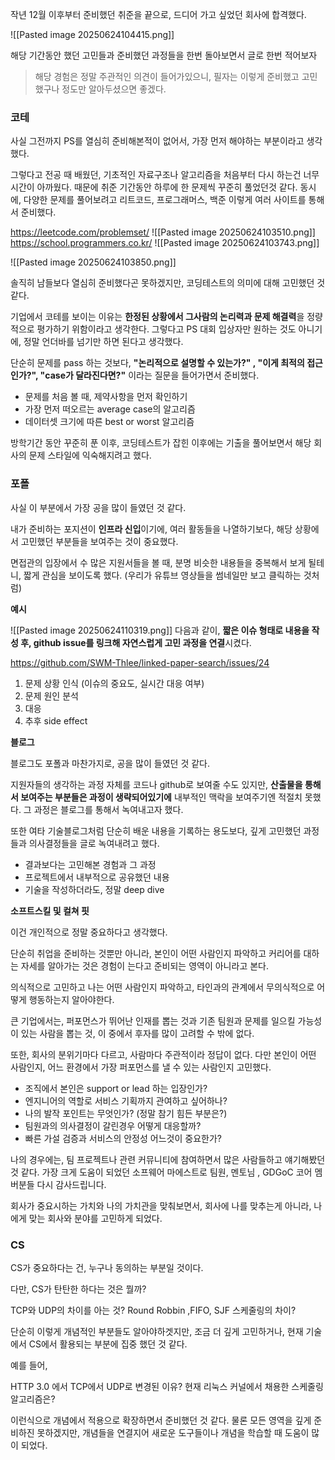 작년 12월 이후부터 준비했던 취준을 끝으로, 드디어 가고 싶었던 회사에 합격했다.

![[Pasted image 20250624104415.png]]

해당 기간동안 했던 고민들과 준비했던 과정들을 한번 돌아보면서 글로 한번 적어보자

> 해당 경험은 정말 주관적인 의견이 들어가있으니, 필자는 이렇게 준비했고 고민했구나 정도만 알아두셨으면 좋겠다. 

### 코테

사실 그전까지 PS를 열심히 준비해본적이 없어서, 가장 먼저 해야하는 부분이라고 생각했다.

그렇다고 전공 때 배웠던, 기초적인 자료구조나 알고리즘을 처음부터 다시 하는건 너무 시간이 아까웠다.
때문에 취준 기간동안 하루에 한 문제씩 꾸준히 풀었던것 같다. 
동시에, 다양한 문제를 풀어보려고 리트코드, 프로그래머스, 백준 이렇게 여러 사이트를 통해서 준비했다.

https://leetcode.com/problemset/
![[Pasted image 20250624103510.png]]
https://school.programmers.co.kr/
![[Pasted image 20250624103743.png]]

![[Pasted image 20250624103850.png]]

솔직히 남들보다 열심히 준비했다곤 못하겠지만, 코딩테스트의 의미에 대해 고민했던 것 같다.

기업에서 코테를 보이는 이유는 **한정된 상황에서 그사람의 논리력과 문제 해결력**을 정량적으로 평가하기 위함이라고 생각한다. 
그렇다고 PS 대회 입상자만 원하는 것도 아니기에, 정말 언더바를 넘기만 하면 된다고 생각했다.

단순히 문제를 pass 하는 것보다, **"논리적으로 설명할 수 있는가?" , "이게 최적의 접근인가?", "case가 달라진다면?"** 이라는 질문을 들어가면서 준비했다.

- 문제를 처음 볼 때, 제약사항을 먼저 확인하기
- 가장 먼저 떠오르는 average case의 알고리즘
- 데이터셋 크기에 따른 best or worst 알고리즘

방학기간 동안 꾸준히 푼 이후,  코딩테스트가 잡힌 이후에는 기출을 풀어보면서 해당 회사의 문제 스타일에 익숙해지려고 했다.

### 포폴

사실 이 부분에서 가장 공을 많이 들였던 것 같다.

내가 준비하는 포지션이 **인프라 신입**이기에, 여러 활동들을 나열하기보다, 해당 상황에서 고민했던 부분들을 보여주는 것이 중요했다.

면접관의 입장에서 수 많은 지원서들을 볼 때, 분명 비슷한 내용들을 중복해서 보게 될테니, 짧게 관심을 보이도록 했다. (우리가 유튜브 영상들을 썸네일만 보고 클릭하는 것처럼)

**예시**

![[Pasted image 20250624110319.png]]
다음과 같이, **짧은 이슈 형태로 내용을 작성 후, github issue를 링크해 자연스럽게 고민 과정을 연결**시켰다.

https://github.com/SWM-Thlee/linked-paper-search/issues/24

1. 문제 상황 인식 (이슈의 중요도, 실시간 대응 여부)
2. 문제 원인 분석
3. 대응 
4. 추후 side effect


**블로그**

블로그도 포폴과 마찬가지로, 공을 많이 들였던 것 같다.

지원자들의 생각하는 과정 자체를 코드나 github로 보여줄 수도 있지만, **산출물을 통해서 보여주는 부분들은  과정이 생략되어있기에** 내부적인 맥락을 보여주기엔 적절치 못했다.
그 과정은 블로그를 통해서 녹여내고자 했다.

또한 여타 기술블로그처럼 단순히 배운 내용을 기록하는 용도보다, 깊게 고민했던 과정들과 의사결정들을 글로 녹여내려고 했다.

- 결과보다는 고민해본 경험과 그 과정
- 프로젝트에서 내부적으로 공유했던 내용
- 기술을 작성하더라도, 정말 deep dive


**소프트스킬 및 컬쳐 핏**

이건 개인적으로 정말 중요하다고 생각했다. 

단순히 취업을 준비하는 것뿐만 아니라, 본인이 어떤 사람인지 파악하고 커리어를 대하는 자세를 알아가는 것은 경험이 는다고 준비되는 영역이 아니라고 본다.

의식적으로 고민하고 나는 어떤 사람인지 파악하고, 타인과의 관계에서 무의식적으로 어떻게 행동하는지 알아야한다.

큰 기업에서는, 퍼포먼스가 뛰어난 인재를 뽑는 것과 기존 팀원과 문제를 일으킬 가능성이  있는 사람을 뽑는 것,
이 중에서 후자를 많이 고려할 수 밖에 없다.

또한, 회사의 분위기마다 다르고, 사람마다 주관적이라 정답이 없다. 다만 본인이 어떤 사람인지, 어느 환경에서 가장 퍼포먼스를 낼 수 있는 사람인지 고민했다.

- 조직에서 본인은 support or lead 하는 입장인가?
- 엔지니어의 역할로 서비스 기획까지 관여하고 싶어하나?
- 나의 발작 포인트는 무엇인가? (정말 참기 힘든 부분은?)
- 팀원과의 의사결정이 갈린경우 어떻게 대응할까?
- 빠른 가설 검증과 서비스의 안정성 어느것이 중요한가?

나의 경우에는, 팀 프로젝트나 관련 커뮤니티에 참여하면서 많은 사람들하고 얘기해봤던 것 같다. 가장 크게 도움이 되었던 소프웨어 마에스트로 팀원, 멘토님 , GDGoC 코어 멤버분들 다시 감사드립니다.

회사가 중요시하는 가치와 나의 가치관을 맞춰보면서, 회사에 나를 맞추는게 아니라, 나에게 맞는 회사와 분야를 고민하게 되었다.
### CS 

CS가 중요하다는 건, 누구나 동의하는 부분일 것이다.

다만, CS가 탄탄한 하다는 것은 뭘까?

TCP와 UDP의 차이를 아는 것?
Round Robbin ,FIFO, SJF 스케줄링의 차이?

단순히 이렇게 개념적인 부분들도 알아야하겟지만, 조금 더 깊게 고민하거나, 현재 기술에서 CS에서 활용되는 부분에 집중 했던 것 같다.

예를 들어,

HTTP 3.0 에서 TCP에서 UDP로 변경된 이유?
현재 리눅스 커널에서 채용한 스케줄링 알고리즘은?


이런식으로 개념에서 적용으로 확장하면서 준비했던 것 같다. 물론 모든 영역을 깊게 준비하진 못하겠지만, 개념들을 연결지어 새로운 도구들이나 개념을 학습할 때 도움이 많이 되었다.


